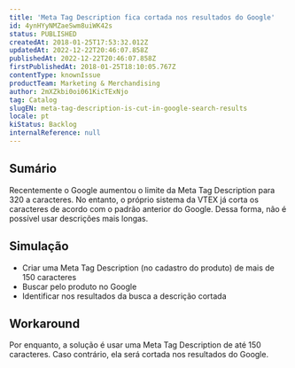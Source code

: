 ```yaml
---
title: 'Meta Tag Description fica cortada nos resultados do Google'
id: 4ynHYyNMZaeSwm8uiWK42s
status: PUBLISHED
createdAt: 2018-01-25T17:53:32.012Z
updatedAt: 2022-12-22T20:46:07.858Z
publishedAt: 2022-12-22T20:46:07.858Z
firstPublishedAt: 2018-01-25T18:10:05.767Z
contentType: knownIssue
productTeam: Marketing & Merchandising
author: 2mXZkbi0oi061KicTExNjo
tag: Catalog
slugEN: meta-tag-description-is-cut-in-google-search-results
locale: pt
kiStatus: Backlog
internalReference: null
---
```


## Sumário

Recentemente o Google aumentou o limite da Meta Tag Description para 320 a caracteres. No entanto, o próprio sistema da VTEX já corta os caracteres de acordo com o padrão anterior do Google. Dessa forma, não é possível usar descrições mais longas.

## Simulação


- Criar uma Meta Tag Description (no cadastro do produto) de mais de 150 caracteres
- Buscar pelo produto no Google
- Identificar nos resultados da busca a descrição cortada


## Workaround

Por enquanto, a solução é usar uma Meta Tag Description de até 150 caracteres. Caso contrário, ela será cortada nos resultados do Google.

